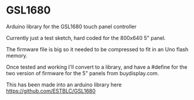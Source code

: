 # GSL1680
Arduino library for the GSL1680 touch panel controller

Currently just a test sketch, hard coded for the 800x640 5" panel.

The firmware file is big so it needed to be compressed to fit in an Uno flash memory.

Once tested and working I'll convert to a library, and have a #define for the two version of firmware
for the 5" panels from buydisplay.com.

This has been made into an arduino library here https://github.com/ESTBLC/GSL1680
